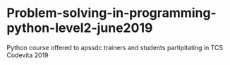 # Problem-solving-in-programming-python-level2-june2019
Python course offered to apssdc trainers and students partipitating in TCS Codevita 2019
